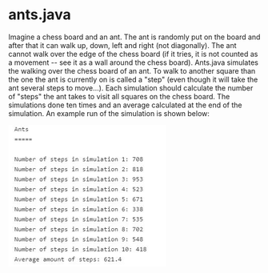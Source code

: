 # ants.java
Imagine a chess board and an ant. The ant is randomly put on the board and after that
 it can walk up, down, left and right (not diagonally). The ant cannot walk over the 
edge of the chess board (if it tries, it is not counted as a movement -- see it as a
 wall around the chess board). Ants.java  simulates the walking over the chess board 
of an ant. To walk to another square than the one the ant is currently on is called a "step" (even though it will take the 
ant several steps to move...). Each simulation should calculate the number of "steps"
 the ant takes to visit all squares on the chess board. The simulations  done 
ten times and an average calculated at the end of the simulation. 
An example run of the simulation is shown below: 

![ant](ant.JPG)